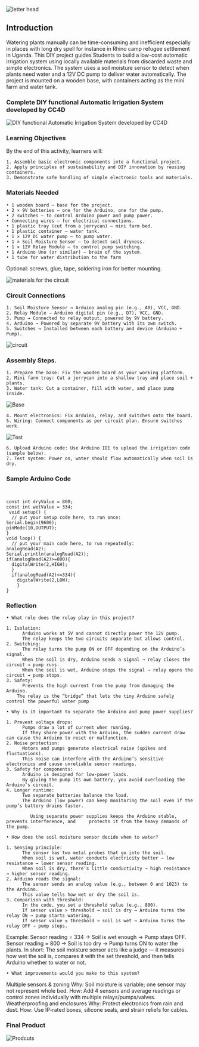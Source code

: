 
 ![letter head  ](/images/Letter-Head.jpg)  

 ## Introduction
 
Watering plants manually can be time-consuming and inefficient especially in places with long dry spell for instance in Rhino camp refugee settlement in Uganda. This DIY project guides Students  to build a low-cost automatic irrigation system using locally available materials from discarded waste and simple electronics.
The system uses a soil moisture sensor to detect when plants need water and a 12V DC pump to deliver water automatically. The project is mounted on a wooden base, with containers acting as the mini farm and water tank.

### Complete DIY functional Automatic Irrigation System developed by CC4D 

 ![DIY functional Automatic Irrigation System developed by CC4D ](/images/On-farm-prototype-test.jpg)  



### Learning Objectives

By the end of this activity, learners will:

    1. Assemble basic electronic components into a functional project.
    2. Apply principles of sustainability and DIY innovation by reusing containers.
    3. Demonstrate safe handling of simple electronic tools and materials.

### Materials Needed

    • 1 wooden board – base for the project.
    • 2 × 9V batteries – one for the Arduino, one for the pump.
    • 2 switches – to control Arduino power and pump power.
    • Connecting wires – for electrical connections.
    • 1 plastic tray (cut from a jerrycan) – mini farm bed.
    • 1 plastic container – water tank.
    • 1 × 12V DC water pump – to pump water.
    • 1 × Soil Moisture Sensor – to detect soil dryness.
    • 1 × 12V Relay Module – to control pump switching.
    • 1 Arduino Uno (or similar) – brain of the system.
    • 1 tube for water distribution to the farm
Optional: screws, glue, tape, soldering iron  for better mounting.
    
  ![materials for the circuit](/images/DIY-Irrigation-Electronics-components.jpg) 

### Circuit Connections

    1. Soil Moisture Sensor → Arduino analog pin (e.g., A0), VCC, GND.
    2. Relay Module → Arduino digital pin (e.g., D7), VCC, GND.
    3. Pump → Connected to relay output, powered by 9V battery.
    4. Arduino → Powered by separate 9V battery with its own switch.
    5. Switches → Installed between each battery and device (Arduino + Pump).

 ![circuit](/images/DIY-Irrigation-Circuit.jpeg) 
  
### Assembly Steps.

    1. Prepare the base: Fix the wooden board as your working platform.
    2. Mini farm tray: Cut a jerrycan into a shallow tray and place soil + plants.
    3. Water tank: Cut a container, fill with water, and place pump inside.

   ![Base](/images/Base-container-farm-DIY-Irrigation.jpg) 

    4. Mount electronics: Fix Arduino, relay, and switches onto the board.
    5. Wiring: Connect components as per circuit plan. Ensure switches work.

   ![Test](/images/Testing-DIY-Irrigation.jpg) 
    
    6. Upload Arduino code: Use Arduino IDE to upload the irrigation code (sample below).
    7. Test system: Power on, water should flow automatically when soil is dry.
    
  ### Sample Arduino Code

``` // DIY Automatic Irrigation System


const int dryValue = 800;
const int wetValue = 334;
 void setup() {
  // put your setup code here, to run once:
Serial.begin(9600);
pinMode(10,OUTPUT);
}
void loop() {
  // put your main code here, to run repeatedly:
analogRead(A2);
Serial.println(analogRead(A2));
if(analogRead(A2)>=800){
  digitalWrite(2,HIGH);
  }
  if(analogRead(A2)<=334){
    digitalWrite(2,LOW);
    }
}
```


### Reflection 

    • What role does the relay play in this project?

    1. Isolation:
          Arduino works at 5V and cannot directly power the 12V pump.
          The relay keeps the two circuits separate but allows control.
    2. Switching:
          The relay turns the pump ON or OFF depending on the Arduino’s signal.
          When the soil is dry, Arduino sends a signal → relay closes the circuit → pump runs.
          When the soil is wet, Arduino stops the signal → relay opens the circuit → pump stops.
    3. Safety:
          Prevents the high current from the pump from damaging the Arduino.
        The relay is the “bridge” that lets the tiny Arduino safely control the powerful water pump

    • Why is it important to separate the Arduino and pump power supplies?

    1. Prevent voltage drops:
          Pumps draw a lot of current when running.
          If they share power with the Arduino, the sudden current draw can cause the Arduino to reset or malfunction.
    2. Noise protection:
          Motors and pumps generate electrical noise (spikes and fluctuations).
          This noise can interfere with the Arduino’s sensitive electronics and cause unreliable sensor readings.
    3. Safety for components:
          Arduino is designed for low-power loads.
          By giving the pump its own battery, you avoid overloading the Arduino’s circuit.
    4. Longer runtime:
          Two separate batteries balance the load.
          The Arduino (low power) can keep monitoring the soil even if the pump’s battery drains faster.

             Using separate power supplies keeps the Arduino stable, prevents interference, and     protects it from the heavy demands of the pump.

    • How does the soil moisture sensor decide when to water?

    1. Sensing principle:
          The sensor has two metal probes that go into the soil.
          When soil is wet, water conducts electricity better → low resistance → lower sensor reading.
          When soil is dry, there’s little conductivity → high resistance → higher sensor reading.
    2. Arduino reads the signal:
          The sensor sends an analog value (e.g., between 0 and 1023) to the Arduino.
          This value tells how wet or dry the soil is.
    3. Comparison with threshold:
          In the code, you set a threshold value (e.g., 800).
          If sensor value > threshold → soil is dry → Arduino turns the relay ON → pump starts watering.
          If sensor value ≤ threshold → soil is wet → Arduino turns the relay OFF → pump stops.
 Example:
      Sensor reading = 334 → Soil is wet enough → Pump stays OFF.
      Sensor reading = 800 → Soil is too dry → Pump turns ON to water the plants.
 In short:
The soil moisture sensor acts like a judge — it measures how wet the soil is, compares it with the set threshold, and then tells Arduino whether to water or not.

    • What improvements would you make to this system?
Multiple sensors & zoning
      Why: Soil moisture is variable; one sensor may not represent whole bed.
      How: Add 4 sensors and average readings or control zones individually with multiple relays/pumps/valves.
Weatherproofing and enclosures
      Why: Protect electronics from rain and dust.
      How: Use IP-rated boxes, silicone seals, and strain reliefs for cables.

   ### Final Product 

 ![Prodcuts](/images/Final-Product-DIY-Irrigation.jpg) 

